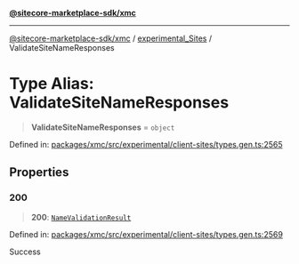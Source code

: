 [**@sitecore-marketplace-sdk/xmc**](../../../../README.md)

***

[@sitecore-marketplace-sdk/xmc](../../../../README.md) / [experimental\_Sites](../README.md) / ValidateSiteNameResponses

# Type Alias: ValidateSiteNameResponses

> **ValidateSiteNameResponses** = `object`

Defined in: [packages/xmc/src/experimental/client-sites/types.gen.ts:2565](https://github.com/Sitecore/marketplace-sdk/blob/main/packages/xmc/src/experimental/client-sites/types.gen.ts#L2565)

## Properties

### 200

> **200**: [`NameValidationResult`](NameValidationResult.md)

Defined in: [packages/xmc/src/experimental/client-sites/types.gen.ts:2569](https://github.com/Sitecore/marketplace-sdk/blob/main/packages/xmc/src/experimental/client-sites/types.gen.ts#L2569)

Success
